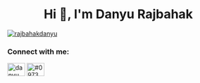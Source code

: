 <h1 align="center">Hi 👋, I'm Danyu Rajbahak</h1>

<p align="left"> <a href="https://github.com/ryo-ma/github-profile-trophy"><img src="https://github-profile-trophy.vercel.app/?username=rajbahakdanyu&theme=onedark&row=2&column=3" alt="rajbahakdanyu" /></a> </p>

<h3 align="left">Connect with me:</h3>
<p align="left">
<a href="https://linkedin.com/in/danyu rajbahak" target="blank"><img align="center" src="https://raw.githubusercontent.com/rahuldkjain/github-profile-readme-generator/master/src/images/icons/Social/linked-in-alt.svg" alt="danyu rajbahak" height="30" width="40" /></a>
<a href="https://discord.gg/#0973" target="blank"><img align="center" src="https://raw.githubusercontent.com/rahuldkjain/github-profile-readme-generator/master/src/images/icons/Social/discord.svg" alt="#0973" height="30" width="40" /></a>
</p>

